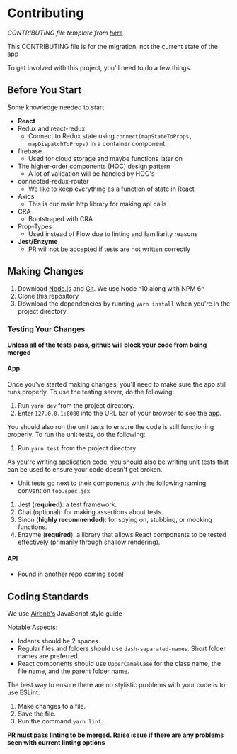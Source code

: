# Contributing
*CONTRIBUTING file template from [here](https://github.com/TTUSDC/cpceed-student-app/blob/master/.github/CONTRIBUTING.md)*

This CONTRIBUTING file is for the migration, not the current state of the app

To get involved with this project, you'll need to do a few things.

## Before You Start

Some knowledge needed to start

- **React**
- Redux and react-redux
  * Connect to Redux state using `connect(mapStateToProps, mapDispatchToProps)` in a container component
- firebase
  * Used for cloud storage and maybe functions later on
- The higher-order components (HOC) design pattern
  * A lot of validation will be handled by HOC's
- connected-redux-router
  * We like to keep everything as a function of state in React
- Axios
  * This is our main http library for making api calls
- CRA
  * Bootstraped with CRA
- Prop-Types
  * Used instead of Flow due to linting and familiarity reasons
- **Jest/Enzyme**
  * PR will not be accepted if tests are not written correctly

## Making Changes

1. Download [Node.js](https://nodejs.org/) and [Git](https://git-scm.com/). We use Node ^10 along with NPM 6^
2. Clone this repository
3. Download the dependencies by running `yarn install` when you're in the project directory.

### Testing Your Changes

**Unless all of the tests pass, github will block your code from being merged**

#### App

Once you've started making changes, you'll need to make sure the app still runs properly.
To use the testing server, do the following:

1. Run `yarn dev` from the project directory.
2. Enter `127.0.0.1:8080` into the URL bar of your browser to see the app.

You should also run the unit tests to ensure the code is still functioning properly.
To run the unit tests, do the following:

1. Run `yarn test` from the project directory.

As you're writing application code, you should also be writing unit tests that can be used to ensure your code doesn't get broken.

- Unit tests go next to their components with the following naming convention `foo.spec.jsx`

1. Jest (**required**): a test framework.
2. Chai (optional): for making assertions about tests.
3. Sinon (**highly recommended**): for spying on, stubbing, or mocking functions.
4. Enzyme (**required**): a library that allows React components to be tested effectively (primarily through shallow rendering).

#### API
- Found in another repo coming soon!

## Coding Standards
We use [Airbnb's](https://github.com/airbnb/javascript) JavaScript style guide

Notable Aspects:

- Indents should be 2 spaces.
- Regular files and folders should use `dash-separated-names`. Short folder names are preferred.
- React components should use `UpperCamelCase` for the class name, the file name, and the parent folder name.

The best way to ensure there are no stylistic problems with your code is to use ESLint:

1. Make changes to a file.
2. Save the file.
3. Run the command `yarn lint`.

**PR must pass linting to be merged. Raise issue if there are any problems seen with current linting options**

